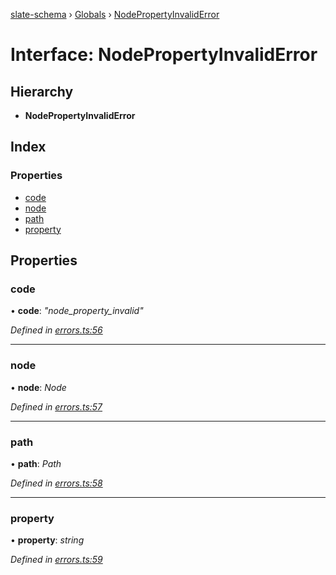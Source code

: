 [slate-schema](../README.md) › [Globals](../globals.md) › [NodePropertyInvalidError](nodepropertyinvaliderror.md)

# Interface: NodePropertyInvalidError

## Hierarchy

* **NodePropertyInvalidError**

## Index

### Properties

* [code](nodepropertyinvaliderror.md#code)
* [node](nodepropertyinvaliderror.md#node)
* [path](nodepropertyinvaliderror.md#path)
* [property](nodepropertyinvaliderror.md#property)

## Properties

###  code

• **code**: *"node_property_invalid"*

*Defined in [errors.ts:56](https://github.com/DamareYoh/slate/blob/26e8a411/packages/slate-schema/src/errors.ts#L56)*

___

###  node

• **node**: *Node*

*Defined in [errors.ts:57](https://github.com/DamareYoh/slate/blob/26e8a411/packages/slate-schema/src/errors.ts#L57)*

___

###  path

• **path**: *Path*

*Defined in [errors.ts:58](https://github.com/DamareYoh/slate/blob/26e8a411/packages/slate-schema/src/errors.ts#L58)*

___

###  property

• **property**: *string*

*Defined in [errors.ts:59](https://github.com/DamareYoh/slate/blob/26e8a411/packages/slate-schema/src/errors.ts#L59)*
